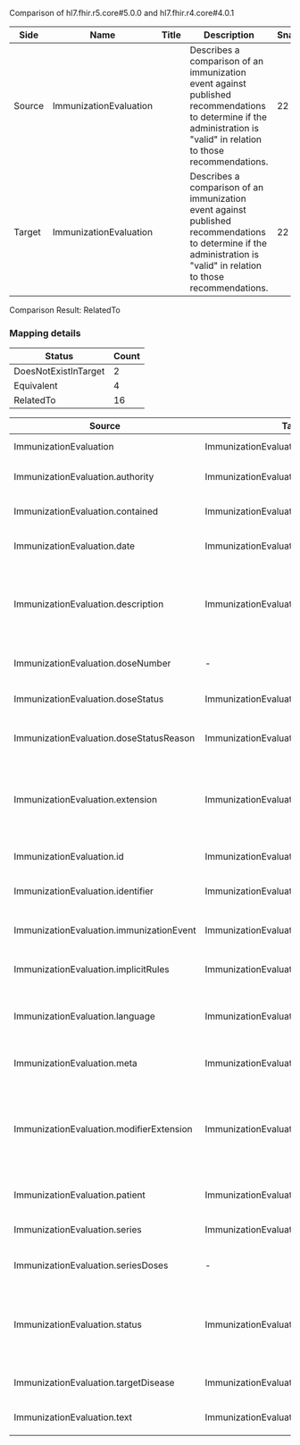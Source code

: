 Comparison of hl7.fhir.r5.core#5.0.0 and hl7.fhir.r4.core#4.0.1

| Side | Name | Title | Description | Snapshot | Differential |
| --- | --- | --- | --- | --- | --- |
| Source | ImmunizationEvaluation |  | Describes a comparison of an immunization event against published recommendations to determine if the administration is "valid" in relation to those  recommendations. | 22 | 14 |
| Target | ImmunizationEvaluation |  | Describes a comparison of an immunization event against published recommendations to determine if the administration is "valid" in relation to those  recommendations. | 22 | 14 |


Comparison Result: RelatedTo


### Mapping details

| Status | Count |
| ------ | ----- |
DoesNotExistInTarget | 2 |
Equivalent | 4 |
RelatedTo | 16 |


| Source | Target | Status | Message |
| ------ | ------ | ------ | ------- |
| ImmunizationEvaluation | ImmunizationEvaluation | Equivalent | R5 `ImmunizationEvaluation` maps as Equivalent to R4 `ImmunizationEvaluation` |
| ImmunizationEvaluation.authority | ImmunizationEvaluation.authority | Equivalent | R5 `ImmunizationEvaluation.authority` maps as Equivalent to R4 `ImmunizationEvaluation.authority` |
| ImmunizationEvaluation.contained | ImmunizationEvaluation.contained | Equivalent | R5 `ImmunizationEvaluation.contained` maps as Equivalent to R4 `ImmunizationEvaluation.contained` |
| ImmunizationEvaluation.date | ImmunizationEvaluation.date | Equivalent | R5 `ImmunizationEvaluation.date` maps as Equivalent to R4 `ImmunizationEvaluation.date` |
| ImmunizationEvaluation.description | ImmunizationEvaluation.description | SourceIsBroaderThanTarget | R5 `ImmunizationEvaluation.description` maps as SourceIsBroaderThanTarget to R4 `ImmunizationEvaluation.description` - description has change due to type change: R5 description markdown has no equivalent or mapped type in R4 description |
| ImmunizationEvaluation.doseNumber | - | DoesNotExistInTarget | R5 `ImmunizationEvaluation.doseNumber` does not appear in the target and has no mapping for `ImmunizationEvaluation`. |
| ImmunizationEvaluation.doseStatus | ImmunizationEvaluation.doseStatus | Equivalent | R5 `ImmunizationEvaluation.doseStatus` maps as Equivalent to R4 `ImmunizationEvaluation.doseStatus` |
| ImmunizationEvaluation.doseStatusReason | ImmunizationEvaluation.doseStatusReason | Equivalent | R5 `ImmunizationEvaluation.doseStatusReason` maps as Equivalent to R4 `ImmunizationEvaluation.doseStatusReason` |
| ImmunizationEvaluation.extension | ImmunizationEvaluation.extension | SourceIsBroaderThanTarget | R5 `ImmunizationEvaluation.extension` maps as SourceIsBroaderThanTarget to R4 `ImmunizationEvaluation.extension` - extension has change due to type change: R5 `extension` `Extension` maps as SourceIsBroaderThanTarget for R4 `extension` |
| ImmunizationEvaluation.id | ImmunizationEvaluation.id | Equivalent | R5 `ImmunizationEvaluation.id` maps as Equivalent to R4 `ImmunizationEvaluation.id` |
| ImmunizationEvaluation.identifier | ImmunizationEvaluation.identifier | Equivalent | R5 `ImmunizationEvaluation.identifier` maps as Equivalent to R4 `ImmunizationEvaluation.identifier` |
| ImmunizationEvaluation.immunizationEvent | ImmunizationEvaluation.immunizationEvent | Equivalent | R5 `ImmunizationEvaluation.immunizationEvent` maps as Equivalent to R4 `ImmunizationEvaluation.immunizationEvent` |
| ImmunizationEvaluation.implicitRules | ImmunizationEvaluation.implicitRules | Equivalent | R5 `ImmunizationEvaluation.implicitRules` maps as Equivalent to R4 `ImmunizationEvaluation.implicitRules` |
| ImmunizationEvaluation.language | ImmunizationEvaluation.language | RelatedTo | R5 `ImmunizationEvaluation.language` maps as RelatedTo to R4 `ImmunizationEvaluation.language` - language changed the binding strength from Required to Preferred |
| ImmunizationEvaluation.meta | ImmunizationEvaluation.meta | Equivalent | R5 `ImmunizationEvaluation.meta` maps as Equivalent to R4 `ImmunizationEvaluation.meta` |
| ImmunizationEvaluation.modifierExtension | ImmunizationEvaluation.modifierExtension | SourceIsBroaderThanTarget | R5 `ImmunizationEvaluation.modifierExtension` maps as SourceIsBroaderThanTarget to R4 `ImmunizationEvaluation.modifierExtension` - modifierExtension has change due to type change: R5 `modifierExtension` `Extension` maps as SourceIsBroaderThanTarget for R4 `modifierExtension` |
| ImmunizationEvaluation.patient | ImmunizationEvaluation.patient | Equivalent | R5 `ImmunizationEvaluation.patient` maps as Equivalent to R4 `ImmunizationEvaluation.patient` |
| ImmunizationEvaluation.series | ImmunizationEvaluation.series | Equivalent | R5 `ImmunizationEvaluation.series` maps as Equivalent to R4 `ImmunizationEvaluation.series` |
| ImmunizationEvaluation.seriesDoses | - | DoesNotExistInTarget | R5 `ImmunizationEvaluation.seriesDoses` does not appear in the target and has no mapping for `ImmunizationEvaluation`. |
| ImmunizationEvaluation.status | ImmunizationEvaluation.status | Equivalent | R5 `ImmunizationEvaluation.status` maps as Equivalent to R4 `ImmunizationEvaluation.status` - status has compatible required binding for code type: http://hl7.org/fhir/ValueSet/immunization-evaluation-status|5.0.0 and http://hl7.org/fhir/ValueSet/immunization-evaluation-status|4.0.1 (Equivalent) |
| ImmunizationEvaluation.targetDisease | ImmunizationEvaluation.targetDisease | Equivalent | R5 `ImmunizationEvaluation.targetDisease` maps as Equivalent to R4 `ImmunizationEvaluation.targetDisease` |
| ImmunizationEvaluation.text | ImmunizationEvaluation.text | Equivalent | R5 `ImmunizationEvaluation.text` maps as Equivalent to R4 `ImmunizationEvaluation.text` |

